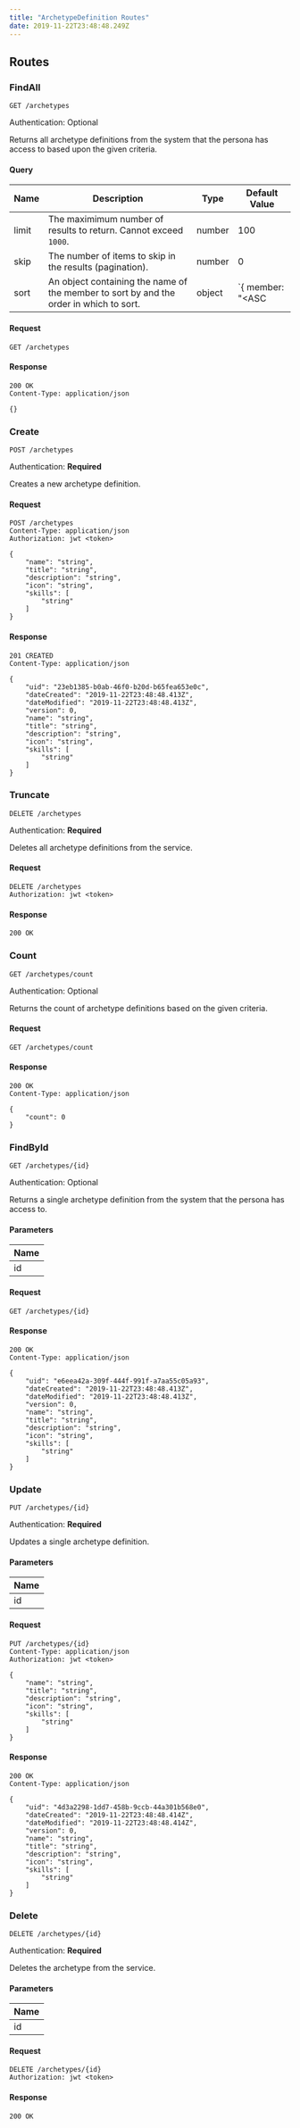 ```yaml
---
title: "ArchetypeDefinition Routes"
date: 2019-11-22T23:48:48.249Z
---
```




## Routes

### FindAll
`GET /archetypes`

Authentication: Optional

Returns all archetype definitions from the system that the persona has access to based upon the given criteria.

#### Query
| Name       | Description | Type | Default Value |
| ---------- | ---------------------------------------------------------------- | ------ | ------------- |
| limit      | The maximimum number of results to return. Cannot exceed `1000`. | number | 100           |
| skip       | The number of items to skip in the results (pagination).         | number | 0             |
| sort       | An object containing the name of the member to sort by and the order in which to sort. | object | `{ member: "<ASC|DESC>" } |

#### Request
```http
GET /archetypes
```

#### Response
```http
200 OK
Content-Type: application/json

{}
```

### Create
`POST /archetypes`

Authentication: **Required**

Creates a new archetype definition.

#### Request
```http
POST /archetypes
Content-Type: application/json
Authorization: jwt <token>

{
    "name": "string",
    "title": "string",
    "description": "string",
    "icon": "string",
    "skills": [
        "string"
    ]
}
```

#### Response
```http
201 CREATED
Content-Type: application/json

{
    "uid": "23eb1385-b0ab-46f0-b20d-b65fea653e0c",
    "dateCreated": "2019-11-22T23:48:48.413Z",
    "dateModified": "2019-11-22T23:48:48.413Z",
    "version": 0,
    "name": "string",
    "title": "string",
    "description": "string",
    "icon": "string",
    "skills": [
        "string"
    ]
}
```

### Truncate
`DELETE /archetypes`

Authentication: **Required**

Deletes all archetype definitions from the service.

#### Request
```http
DELETE /archetypes
Authorization: jwt <token>
```

#### Response
```http
200 OK
```

### Count
`GET /archetypes/count`

Authentication: Optional

Returns the count of archetype definitions based on the given criteria.

#### Request
```http
GET /archetypes/count
```

#### Response
```http
200 OK
Content-Type: application/json

{
    "count": 0
}
```

### FindById
`GET /archetypes/{id}`

Authentication: Optional

Returns a single archetype definition from the system that the persona has access to.

#### Parameters
| Name       |
| ---------- |
| id |

#### Request
```http
GET /archetypes/{id}
```

#### Response
```http
200 OK
Content-Type: application/json

{
    "uid": "e6eea42a-309f-444f-991f-a7aa55c05a93",
    "dateCreated": "2019-11-22T23:48:48.413Z",
    "dateModified": "2019-11-22T23:48:48.413Z",
    "version": 0,
    "name": "string",
    "title": "string",
    "description": "string",
    "icon": "string",
    "skills": [
        "string"
    ]
}
```

### Update
`PUT /archetypes/{id}`

Authentication: **Required**

Updates a single archetype definition.

#### Parameters
| Name       |
| ---------- |
| id |

#### Request
```http
PUT /archetypes/{id}
Content-Type: application/json
Authorization: jwt <token>

{
    "name": "string",
    "title": "string",
    "description": "string",
    "icon": "string",
    "skills": [
        "string"
    ]
}
```

#### Response
```http
200 OK
Content-Type: application/json

{
    "uid": "4d3a2298-1dd7-458b-9ccb-44a301b568e0",
    "dateCreated": "2019-11-22T23:48:48.414Z",
    "dateModified": "2019-11-22T23:48:48.414Z",
    "version": 0,
    "name": "string",
    "title": "string",
    "description": "string",
    "icon": "string",
    "skills": [
        "string"
    ]
}
```

### Delete
`DELETE /archetypes/{id}`

Authentication: **Required**

Deletes the archetype from the service.

#### Parameters
| Name       |
| ---------- |
| id |

#### Request
```http
DELETE /archetypes/{id}
Authorization: jwt <token>
```

#### Response
```http
200 OK
```

